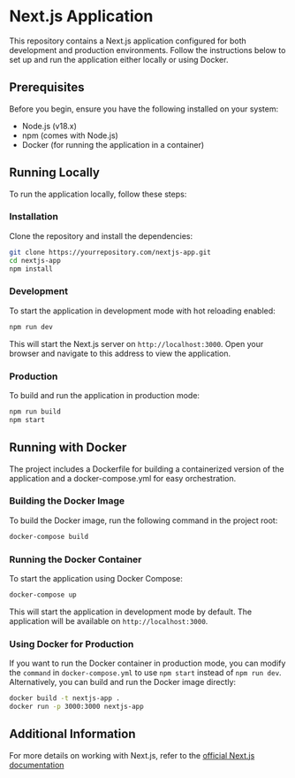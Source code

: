 
# Next.js Application

This repository contains a Next.js application configured for both development and production environments. Follow the instructions below to set up and run the application either locally or using Docker.

## Prerequisites

Before you begin, ensure you have the following installed on your system:
- Node.js (v18.x)
- npm (comes with Node.js)
- Docker (for running the application in a container)

## Running Locally

To run the application locally, follow these steps:

### Installation

Clone the repository and install the dependencies:

```bash
git clone https://yourrepository.com/nextjs-app.git
cd nextjs-app
npm install
```

### Development

To start the application in development mode with hot reloading enabled:

```bash
npm run dev
```

This will start the Next.js server on `http://localhost:3000`. Open your browser and navigate to this address to view the application.

### Production

To build and run the application in production mode:

```bash
npm run build
npm start
```

## Running with Docker

The project includes a Dockerfile for building a containerized version of the application and a docker-compose.yml for easy orchestration.

### Building the Docker Image

To build the Docker image, run the following command in the project root:

```bash
docker-compose build
```

### Running the Docker Container

To start the application using Docker Compose:

```bash
docker-compose up
```

This will start the application in development mode by default. The application will be available on `http://localhost:3000`.

### Using Docker for Production

If you want to run the Docker container in production mode, you can modify the `command` in `docker-compose.yml` to use `npm start` instead of `npm run dev`. Alternatively, you can build and run the Docker image directly:

```bash
docker build -t nextjs-app .
docker run -p 3000:3000 nextjs-app
```

## Additional Information

For more details on working with Next.js, refer to the [official Next.js documentation](https://nextjs.org/docs)